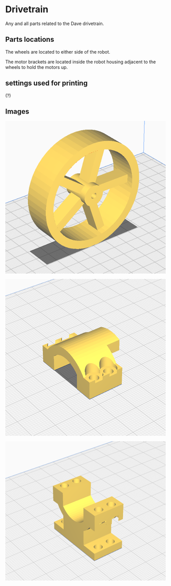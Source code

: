 # Drivetrain

Any and all parts related to the Dave drivetrain.

## Parts locations
The wheels are located to either side of the robot. 

The motor brackets are located inside the robot housing adjacent to the wheels to hold the motors up.

## settings used for printing 
(?)

## Images
![3D model of wheel design](./wheel/WheelDesign.png "wheelImg")

![3D model of upper bracket design](./drive_motor_brackets/upperBracket.png "upperBracketImg")

![3D model of lower bracket design](./drive_motor_brackets/lowerBracket.png "lowerBracketImg")
